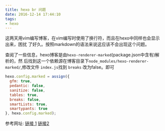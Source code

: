 ```yaml
---
title: hexo br 问题
date: 2016-12-14 17:44:10
tags:
- hexo
---
```


这两天用vim编写博客，在vim编写时使用了换行符，而且在hexo中同样也会显示出来，困扰
了好久。按照markdown的语法来说这应该不会出现这个问题。

查阅了一些信息，hexo博客是由`hexo-renderer-marked`(package.json中含有)解析的，然
后找到这一个依赖源在博客目录下`node_modules/hexo-renderer-marked/`,修改文件
`index.js`找到 `breaks` 改为false。即可
```javascript
hexo.config.marked = assign({
  gfm: true,
  pedantic: false,
  sanitize: false,
  tables: true,
  breaks: false,
  smartLists: true,
  smartypants: true
}, hexo.config.marked);
```
参考网址: [链接
1](http://www.bleachlei.site/blog/2016/11/02/Hexo-br-%E8%BF%87%E5%A4%9A%E9%97%AE%E9%A2%98/)
[链接2](http://ranler.github.io/2013/12/31/hexo-breaks/)
